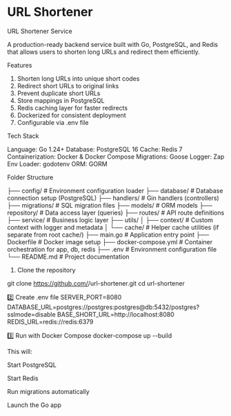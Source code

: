 # URL Shortener
URL Shortener Service

A production-ready backend service built with Go, PostgreSQL, and Redis that allows users to shorten long URLs and redirect them efficiently.

Features

1. Shorten long URLs into unique short codes
2. Redirect short URLs to original links
3.  Prevent duplicate short URLs
4. Store mappings in PostgreSQL
5. Redis caching layer for faster redirects
6. Dockerized for consistent deployment
7. Configurable via .env file


Tech Stack

Language: Go 1.24+
Database: PostgreSQL 16
Cache: Redis 7
Containerization: Docker & Docker Compose
Migrations: Goose
Logger: Zap
Env Loader: godotenv
ORM: GORM


Folder Structure

├── config/               # Environment configuration loader
├── database/             # Database connection setup (PostgreSQL)
├── handlers/             # Gin handlers (controllers)
├── migrations/           # SQL migration files
├── models/               # ORM models 
├── repository/           # Data access layer (queries)
├── routes/               # API route definitions
├── service/              # Business logic layer
├── utils/
│   ├── context/          # Custom context with logger and metadata
│   └── cache/            # Helper cache utilities (if separate from root cache/)
├── main.go               # Application entry point
├── Dockerfile            # Docker image setup
├── docker-compose.yml    # Container orchestration for app, db, redis
├── .env                  # Environment configuration file
└── README.md             # Project documentation


1. Clone the repository

git clone https://github.com/<your-username>/url-shortener.git
cd url-shortener

2️⃣ Create .env file
SERVER_PORT=8080
DATABASE_URL=postgres://postgres:postgres@db:5432/postgres?sslmode=disable
BASE_SHORT_URL=http://localhost:8080
REDIS_URL=redis://redis:6379

3️⃣ Run with Docker Compose
docker-compose up --build


This will:

Start PostgreSQL

Start Redis

Run migrations automatically

Launch the Go app